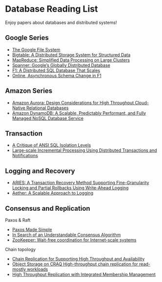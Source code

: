 # Database Reading List
Enjoy papers about databases and distributed systems!

## Google Series
- [The Google File System](https://storage.googleapis.com/pub-tools-public-publication-data/pdf/035fc972c796d33122033a0614bc94cff1527999.pdf)
- [Bigtable: A Distributed Storage System for Structured Data](https://www.usenix.org/legacy/event/osdi06/tech/chang/chang.pdf)
- [MapReduce: Simplified Data Processing on Large Clusters](https://www.cs.amherst.edu/~ccmcgeoch/cs34/papers/p107-dean.pdf)
- [Spanner: Google’s Globally Distributed Database](https://dl.acm.org/doi/pdf/10.1145/2491245)
- [F1: A Distributed SQL Database That Scales](https://storage.googleapis.com/pub-tools-public-publication-data/pdf/41344.pdf)
- [Online, Asynchronous Schema Change in F1](https://static.googleusercontent.com/media/research.google.com/zh-CN//pubs/archive/41376.pdf)

## Amazon Series
- [Amazon Aurora: Design Considerations for High Throughput Cloud-Native Relational Databases](https://assets.amazon.science/dc/2b/4ef2b89649f9a393d37d3e042f4e/amazon-aurora-design-considerations-for-high-throughput-cloud-native-relational-databases.pdf)
- [Amazon DynamoDB: A Scalable, Predictably Performant, and Fully Managed NoSQL Database Service](https://pdos.csail.mit.edu/6.824/papers/atc22-dynamodb.pdf)

## Transaction
- [A Critique of ANSI SQL Isolation Levels](https://dl.acm.org/doi/pdf/10.1145/568271.223785)
- [Large-scale Incremental Processing Using Distributed Transactions and Notifications](https://www.usenix.org/legacy/event/osdi10/tech/full_papers/Peng.pdf)

## Logging and Recovery
- [ARIES: A Transaction Recovery Method Supporting Fine-Granularity Locking and Partial Rollbacks Using Write-Ahead Logging](https://dl.acm.org/doi/pdf/10.1145/128765.128770)
- [Aether: A Scalable Approach to Logging](./pdf/vldb10aether.pdf)

## Consensus and Replication
Paxos & Raft
- [Paxos Made Simple](https://www.microsoft.com/en-us/research/publication/2016/12/paxos-simple-Copy.pdf)
- [In Search of an Understandable Consensus Algorithm](https://pages.cs.wisc.edu/~remzi/Classes/739/Spring2004/Papers/raft.pdf)
- [ZooKeeper: Wait-free coordination for Internet-scale systems](https://www.usenix.org/legacy/event/atc10/tech/full_papers/Hunt.pdf)

Chain topology
- [Chain Replication for Supporting High Throughput and Availability](https://www.usenix.org/legacy/events/osdi04/tech/full_papers/renesse/renesse.pdf)
- [Object Storage on CRAQ High-throughput chain replication for read-mostly workloads](https://www.usenix.org/legacy/event/usenix09/tech/full_papers/terrace/terrace.pdf)
- [High Throughput Replication with Integrated Membership Management](https://www.usenix.org/system/files/atc22-fouto.pdf)
